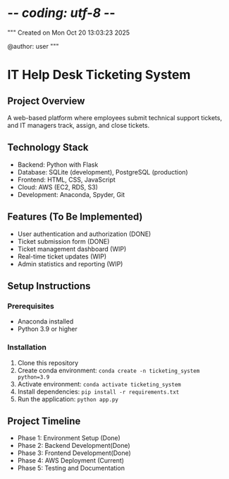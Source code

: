 # -*- coding: utf-8 -*-
"""
Created on Mon Oct 20 13:03:23 2025

@author: user
"""

# IT Help Desk Ticketing System
   
   ## Project Overview
   
   A web-based platform where employees submit technical support tickets, 
   and IT managers track, assign, and close tickets.
   
   ## Technology Stack
   
   - Backend: Python with Flask
   - Database: SQLite (development), PostgreSQL (production)
   - Frontend: HTML, CSS, JavaScript
   - Cloud: AWS (EC2, RDS, S3)
   - Development: Anaconda, Spyder, Git
   
   ## Features (To Be Implemented)
   
   - User authentication and authorization (DONE)
   - Ticket submission form (DONE)
   - Ticket management dashboard (WIP)
   - Real-time ticket updates (WIP)
   - Admin statistics and reporting (WIP)
   
   ## Setup Instructions
   
   ### Prerequisites
   - Anaconda installed
   - Python 3.9 or higher
   
   ### Installation
   
   1. Clone this repository
   2. Create conda environment: `conda create -n ticketing_system python=3.9`
   3. Activate environment: `conda activate ticketing_system`
   4. Install dependencies: `pip install -r requirements.txt`
   5. Run the application: `python app.py`
   
   ## Project Timeline
   
   - Phase 1: Environment Setup (Done)
   - Phase 2: Backend Development(Done)
   - Phase 3: Frontend Development(Done)
   - Phase 4: AWS Deployment (Current)
   - Phase 5: Testing and Documentation
